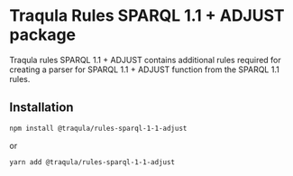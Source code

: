 # Traqula Rules SPARQL 1.1 + ADJUST package

Traqula rules SPARQL 1.1 + ADJUST contains additional rules required for creating a parser for
SPARQL 1.1 + ADJUST function from the SPARQL 1.1 rules.

## Installation

```bash
npm install @traqula/rules-sparql-1-1-adjust
```

or

```bash
yarn add @traqula/rules-sparql-1-1-adjust
```
